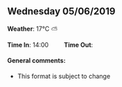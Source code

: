 ## Wednesday 05/06/2019

**Weather**: 17°C :partly_sunny:   

**Time In**: 14:00  &nbsp;   &nbsp;   &nbsp;   &nbsp;   **Time Out**: 



#### General comments:
* This format is subject to change


